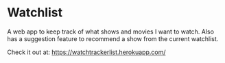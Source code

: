 # Watchlist

A web app to keep track of what shows and movies I want to watch. Also has a suggestion feature to recommend a show from the current watchlist.

Check it out at: https://watchtrackerlist.herokuapp.com/ 
